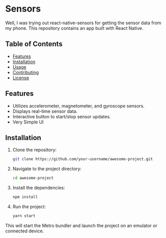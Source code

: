 # Sensors

Well, I was trying out react-native-sensors for getting the sensor data from my phone. This repository contains an app built with React Native.

## Table of Contents

- [Features](#features)
- [Installation](#installation)
- [Usage](#usage)
- [Contributing](#contributing)
- [License](#license)

## Features

- Utilizes accelerometer, magnetometer, and gyroscope sensors.
- Displays real-time sensor data.
- Interactive button to start/stop sensor updates.
- Very Simple UI

## Installation

1. Clone the repository:

   ```bash
   git clone https://github.com/your-username/awesome-project.git
2. Navigate to the project directory:

    ```bash
    cd awesome-project

3. Install the dependencies:

    ```bash
    npm install
4. Run the project:
    ```bash
    yarn start

This will start the Metro bundler and launch the project on an emulator or connected device.